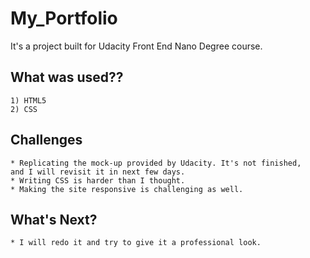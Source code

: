 # My_Portfolio



It's a project built for Udacity Front End Nano Degree course.

## What was used??
    1) HTML5
    2) CSS

## Challenges
    * Replicating the mock-up provided by Udacity. It's not finished,
    and I will revisit it in next few days.
    * Writing CSS is harder than I thought.   
    * Making the site responsive is challenging as well.

## What's Next?
    * I will redo it and try to give it a professional look.

